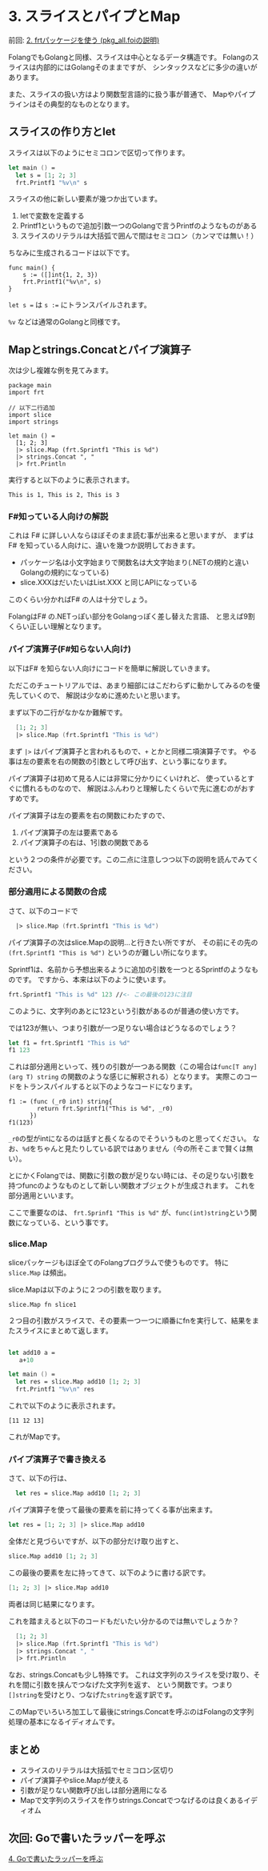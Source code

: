 # 3. スライスとパイプとMap

前回: [2. frtパッケージを使う (pkg_all.foiの説明)](2_UseFrtPackage_ja.md)

FolangでもGolangと同様、スライスは中心となるデータ構造です。
Folangのスライスは内部的にはGolangそのままですが、
シンタックスなどに多少の違いがあります。

また、スライスの扱い方はより関数型言語的に扱う事が普通で、
Mapやパイプラインはその典型的なものとなります。

## スライスの作り方とlet

スライスは以下のようにセミコロンで区切って作ります。

```fsharp
let main () =
  let s = [1; 2; 3]
  frt.Printf1 "%v\n" s
```

スライスの他に新しい要素が幾つか出ています。

1. letで変数を定義する
2. Printf1というもので追加引数一つのGolangで言うPrintfのようなものがある
3. スライスのリテラルは大括弧で囲んで間はセミコロン（カンマでは無い！）

ちなみに生成されるコードは以下です。

```golang
func main() {
	s := ([]int{1, 2, 3})
	frt.Printf1("%v\n", s)
}
```

`let s =` は `s :=` にトランスパイルされます。

`%v` などは通常のGolangと同様です。

## Mapとstrings.Concatとパイプ演算子

次は少し複雑な例を見てみます。

```
package main
import frt

// 以下二行追加
import slice
import strings

let main () =
  [1; 2; 3]
  |> slice.Map (frt.Sprintf1 "This is %d")
  |> strings.Concat ", "
  |> frt.Println

```

実行すると以下のように表示されます。

```
This is 1, This is 2, This is 3
```

### F#知っている人向けの解説

これは F# に詳しい人ならほぼそのまま読む事が出来ると思いますが、
まずは F# を知っている人向けに、違いを幾つか説明しておきます。

- パッケージ名は小文字始まりで関数名は大文字始まり(.NETの規約と違いGolangの規約になっている)
- slice.XXXはだいたいはList.XXX と同じAPIになっている

このくらい分かればF# の人は十分でしょう。

FolangはF# の.NETっぽい部分をGolangっぽく差し替えた言語、
と思えば9割くらい正しい理解となります。

### パイプ演算子(F#知らない人向け)

以下はF# を知らない人向けにコードを簡単に解説していきます。

ただこのチュートリアルでは、あまり細部にはこだわらずに動かしてみるのを優先していくので、
解説は少なめに進めたいと思います。

まず以下の二行がなかなか難解です。

```fsharp
  [1; 2; 3]
  |> slice.Map (frt.Sprintf1 "This is %d")
```

まず `|>` はパイプ演算子と言われるもので、`+` とかと同様二項演算子です。
やる事は左の要素を右の関数の引数として呼び出す、という事になります。

パイプ演算子は初めて見る人には非常に分かりにくいけれど、
使っているとすぐに慣れるものなので、
解説はふんわりと理解したくらいで先に進むのがおすすめです。

パイプ演算子は左の要素を右の関数にわたすので、

1. パイプ演算子の左は要素である
2. パイプ演算子の右は、1引数の関数である

という２つの条件が必要です。この二点に注意しつつ以下の説明を読んでみてください。

### 部分適用による関数の合成

さて、以下のコードで

```fsharp
  |> slice.Map (frt.Sprintf1 "This is %d")
```

パイプ演算子の次はslice.Mapの説明…と行きたい所ですが、
その前にその先の `(frt.Sprintf1 "This is %d")` というのが難しい所になります。

Sprintf1は、名前から予想出来るように追加の引数を一つとるSprintfのようなものです。
ですから、本来は以下のように使います。

```fsharp
frt.Sprintf1 "This is %d" 123 //<- この最後の123に注目
```

このように、文字列のあとに123という引数があるのが普通の使い方です。

では123が無い、つまり引数が一つ足りない場合はどうなるのでしょう？

```fsharp
let f1 = frt.Sprintf1 "This is %d"
f1 123
```

これは部分適用といって、残りの引数が一つある関数（この場合は`func[T any](arg T) string` の関数のような感じに解釈される）となります。
実際このコードをトランスパイルすると以下のようなコードになります。

```golang
f1 := (func (_r0 int) string{
        return frt.Sprintf1("This is %d", _r0)
      })
f1(123)
```

`_r0`の型がintになるのは話すと長くなるのでそういうものと思ってください。
なお、`%d`をちゃんと見たりしている訳ではありません（今の所そこまで賢くは無い）。

とにかくFolangでは、関数に引数の数が足りない時には、その足りない引数を持つfuncのようなものとして新しい関数オブジェクトが生成されます。
これを部分適用といいます。

ここで重要なのは、 `frt.Sprinf1 "This is %d"` が、`func(int)string`という関数になっている、という事です。

### slice.Map

sliceパッケージもほぼ全てのFolangプログラムで使うものです。
特に `slice.Map` は頻出。

slice.Mapは以下のように２つの引数を取ります。

`slice.Map fn slice1`

２つ目の引数がスライスで、その要素一つ一つに順番にfnを実行して、結果をまたスライスにまとめて返します。

```fsharp

let add10 a =
   a+10

let main () =
  let res = slice.Map add10 [1; 2; 3]
  frt.Printf1 "%v\n" res

```

これで以下のように表示されます。

```
[11 12 13]
```

これがMapです。

### パイプ演算子で書き換える

さて、以下の行は、

```fsharp
  let res = slice.Map add10 [1; 2; 3]
```

パイプ演算子を使って最後の要素を前に持ってくる事が出来ます。

```fsharp
let res = [1; 2; 3] |> slice.Map add10 
```

全体だと見づらいですが、以下の部分だけ取り出すと、

```fsharp
slice.Map add10 [1; 2; 3]
```

この最後の要素を左に持ってきて、以下のように書ける訳です。

```fsharp
[1; 2; 3] |> slice.Map add10 
```

両者は同じ結果になります。

これを踏まえると以下のコードもだいたい分かるのでは無いでしょうか？

```fsharp
  [1; 2; 3]
  |> slice.Map (frt.Sprintf1 "This is %d")
  |> strings.Concat ", "
  |> frt.Println
```

なお、strings.Concatも少し特殊です。
これは文字列のスライスを受け取り、それを間に引数を挟んでつなげた文字列を返す、
という関数です。つまり`[]string`を受けとり、つなげた`string`を返す訳です。

このMapでいろいろ加工して最後にstrings.Concatを呼ぶのはFolangの文字列処理の基本になるイディオムです。

## まとめ

- スライスのリテラルは大括弧でセミコロン区切り
- パイプ演算子やslice.Mapが使える
- 引数が足りない関数呼び出しは部分適用になる
- Mapで文字列のスライスを作りstrings.Concatでつなげるのは良くあるイディオム

## 次回: Goで書いたラッパーを呼ぶ

[4. Goで書いたラッパーを呼ぶ](4_CallingGoWrapper_ja.md)